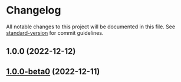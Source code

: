 # Changelog

All notable changes to this project will be documented in this file. See [standard-version](https://github.com/conventional-changelog/standard-version) for commit guidelines.

## 1.0.0 (2022-12-12)

<a name="1.0.0-beta0"></a>
## [1.0.0-beta0](https://github.com/TestEssence/feature-to-md/tree/1.0.0-beta0) (2022-12-11)



